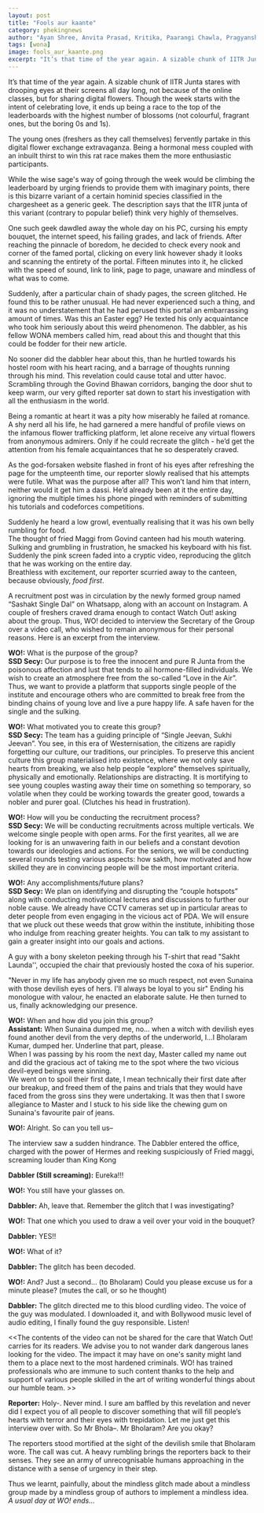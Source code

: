 ```yaml
---
layout: post
title: "Fools aur kaante"
category: phekingnews
author: "Ayan Shree, Anvita Prasad, Kritika, Paarangi Chawla, Pragyansh Chaturvedi, Shreya Bhagat, Kushagra Agarwal, Akshara Singh, Sarthak Sharma"
tags: [wona]
image: fools_aur_kaante.png
excerpt: "It’s that time of the year again. A sizable chunk of IITR Junta stares with drooping eyes at their screens all day long, not because of the online classes, but for sharing digital flowers."
---
```



It’s that time of the year again. A sizable chunk of IITR Junta stares with drooping eyes at their screens all day long, not because of the online classes, but for sharing digital flowers. Though the week starts with the intent of celebrating love, it ends up being a race to the top of the leaderboards with the highest number of blossoms (not colourful, fragrant ones, but the boring 0s and 1s).
 
The young ones (freshers as they call themselves) fervently partake in this digital flower exchange extravaganza. Being a hormonal mess coupled with an inbuilt thirst to win this rat race makes them the more enthusiastic participants.
 
While the wise sage's way of going through the week would be climbing the leaderboard by urging friends to provide them with imaginary points, there is this bizarre variant of a certain hominid species classified in the chargesheet as a generic geek. The description says that the IITR junta of this variant (contrary to popular belief) think very highly of themselves.
 
One such geek dawdled away the whole day on his PC, cursing his empty bouquet, the internet speed, his failing grades, and lack of friends. After reaching the pinnacle of boredom, he decided to check every nook and corner of the famed portal, clicking on every link however shady it looks and scanning the entirety of the portal. Fifteen minutes into it, he clicked with the speed of sound, link to link, page to page, unaware and mindless of what was to come.

Suddenly, after a particular chain of shady pages, the screen glitched. He found this to be rather unusual. He had never experienced such a thing, and it was no understatement that he had perused this portal an embarrassing amount of times. Was this an Easter egg? He texted his only acquaintance who took him seriously about this weird phenomenon. The dabbler, as his fellow WONA members called him, read about this and thought that this could be fodder for their new article.

No sooner did the dabbler hear about this, than he hurtled towards his hostel room with his heart racing, and a barrage of thoughts running through his mind. This revelation could cause total and utter havoc. Scrambling through the Govind Bhawan corridors, banging the door shut to keep warm, our very gifted reporter sat down to start his investigation with all the enthusiasm in the world.
    
Being a romantic at heart it was a pity how miserably he failed at romance. A shy nerd all his life, he had garnered a mere handful of profile views on the infamous flower trafficking platform, let alone receive any virtual flowers from anonymous admirers. Only if he could recreate the glitch - he’d get the attention from his female acquaintances that he so desperately craved.
    
As the god-forsaken website flashed in front of his eyes after refreshing the page for the umpteenth time, our reporter slowly realised that his attempts were futile. What was the purpose after all? This won’t land him that intern, neither would it get him a dassi. He’d already been at it the entire day, ignoring the multiple times his phone pinged with reminders of submitting his tutorials and codeforces competitions.  
    
Suddenly he heard a low growl, eventually realising that it was his own belly rumbling for food.<br>
The thought of fried Maggi from Govind canteen had his mouth watering. Sulking and grumbling in frustration, he smacked his keyboard with his fist. Suddenly the pink screen faded into a cryptic video, reproducing the glitch that he was working on the entire day.<br>
Breathless with excitement, our reporter scurried away to the canteen, because obviously, *food first*.

A recruitment post was in circulation by the newly formed group named “Sashakt Single Dal” on Whatsapp, along with an account on Instagram. A couple of freshers craved drama enough to contact Watch Out! asking about the group. Thus, WO! decided to interview the Secretary of the Group over a video call, who wished to remain anonymous for their personal reasons. Here is an excerpt from the interview.

**WO!:** What is the purpose of the group?<br>
**SSD Secy:** Our purpose is to free the innocent and pure R Junta from the poisonous affection and lust that tends to ail hormone-filled individuals. We wish to create an atmosphere free from the so-called “Love in the Air”. Thus, we want to provide a platform that supports single people of the institute and encourage others who are committed to break free from the binding chains of young love and live a pure happy life. A safe haven for the single and the sulking. 

**WO!:** What motivated you to create this group?<br>
**SSD Secy:** The team has a guiding principle of “Single Jeevan, Sukhi Jeevan”. You see, in this era of Westernisation, the citizens are rapidly forgetting our culture, our traditions, our principles. To preserve this ancient culture this group materialised into existence, where we not only save hearts from breaking, we also help people “explore” themselves spiritually, physically and emotionally. 
Relationships are distracting. It is mortifying to see young couples wasting away their time on something so temporary, so volatile when they could be working towards the greater good, towards a nobler and purer goal. (Clutches his head in frustration).  

**WO!:** How will you be conducting the recruitment process?<br>
**SSD Secy:** We will be conducting recruitments across multiple verticals. We welcome single people with open arms. For the first yearites, all we are looking for is an unwavering faith in our beliefs and a constant devotion towards our ideologies and actions. For the seniors, we will be conducting several rounds testing various aspects: how sakth, how motivated and how skilled they are in convincing people will be the most important criteria.

**WO!:** Any accomplishments/future plans?<br>
**SSD Secy:** We plan on identifying and disrupting the “couple hotspots” along with conducting motivational lectures and discussions to further our noble cause. We already have  CCTV cameras set up in particular areas to deter people from even engaging in the vicious act of PDA. We will ensure that we pluck out these weeds that grow within the institute, inhibiting those who indulge from reaching greater heights. You can talk to my assistant to gain a greater insight into our goals and actions. 

A guy with a bony skeleton peeking through his T-shirt that read "Sakht Launda'', occupied the chair that previously hosted the coxa of his superior.
    
"Never in my life has anybody given me so much respect, not even Sunaina with those devilish eyes of hers. I'll always be loyal to you sir"
Ending his monologue with valour, he enacted an elaborate salute. He then turned to us, finally acknowledging our presence.

**WO!:** When and how did you join this group?<br>
**Assistant:** When Sunaina dumped me, no… when a witch with devilish eyes found another devil from the very depths of the underworld, I...I Bholaram Kumar, dumped her. Underline that part, please.<br>
When I was passing by his room the next day, Master called my name out and did the gracious act of taking me to the spot where the two vicious devil-eyed beings were sinning.<br>
We went on to spoil their first date, I mean technically their first date after our breakup, and freed them of the pains and trials that they would have faced from the gross sins they were undertaking. It was then that I swore allegiance to Master and I stuck to his side like the chewing gum on Sunaina's  favourite pair of jeans.

**WO!:** Alright. So can you tell us–

The interview saw a sudden hindrance. The Dabbler entered the office, charged with the power of Hermes and reeking suspiciously of Fried maggi, screaming louder than King Kong

**Dabbler (Still screaming):** Eureka!!!

**WO!:** You still have your glasses on.

**Dabbler:** Ah, leave that. Remember the glitch that I was investigating?

**WO!:** That one which you used to draw a veil over your void in the bouquet?

**Dabbler:** YES!!

**WO!:** What of it?

**Dabbler:** The glitch has been decoded.

**WO!:** And? Just a second… (to Bholaram) Could you please excuse us for a minute please? (mutes the call, or so he thought)

**Dabbler:** The glitch directed me to this blood curdling video. The voice of the guy was modulated. I downloaded it, and with Bollywood music level of audio editing, I finally found the guy responsible. Listen!


<<The contents of the video can not be shared for the care that Watch Out! carries for its readers. We advise you to not wander dark dangerous lanes looking for the video. The impact it may have on one's sanity might land them to a place next to the most hardened criminals. WO! has trained professionals who are immune to such content thanks to the help and support of various people skilled in the art of writing wonderful things about our humble team. >>

**Reporter:** Holy-. Never mind. I sure am baffled by this revelation and never did I expect you of all people to discover something that will fill people’s hearts with terror and their eyes with trepidation. Let me just get this interview over with. So Mr Bhola–. Mr Bholaram? Are you okay?

The reporters stood mortified at the sight of the devilish smile that Bholaram wore. The call was cut. A heavy rumbling brings the reporters back to their senses. They see an army of unrecognisable humans approaching in the distance with a sense of urgency in their step.

Thus we learnt, painfully, about the mindless glitch made about a mindless group made by a mindless group of authors to implement a mindless idea. <br>
*A usual day at WO! ends…*
